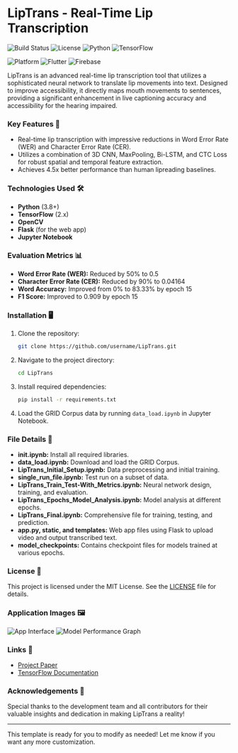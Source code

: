 # LipTrans - Real-Time Lip Transcription

![Build Status](https://img.shields.io/badge/build-stable-brightgreen)
![License](https://img.shields.io/badge/license-MIT-blue)
![Python](https://img.shields.io/badge/Python-3.8%2B-yellow)
![TensorFlow](https://img.shields.io/badge/TensorFlow-2.x-orange)

![Platform](https://img.shields.io/badge/platform-Android-yellow)
![Flutter](https://img.shields.io/badge/Flutter-Framework-blue?logo=flutter)
![Firebase](https://img.shields.io/badge/Firebase-Database-orange?logo=firebase)

LipTrans is an advanced real-time lip transcription tool that utilizes a sophisticated neural network to translate lip movements into text. Designed to improve accessibility, it directly maps mouth movements to sentences, providing a significant enhancement in live captioning accuracy and accessibility for the hearing impaired.

### Key Features 🌟
- Real-time lip transcription with impressive reductions in Word Error Rate (WER) and Character Error Rate (CER).
- Utilizes a combination of 3D CNN, MaxPooling, Bi-LSTM, and CTC Loss for robust spatial and temporal feature extraction.
- Achieves 4.5x better performance than human lipreading baselines.

### Technologies Used 🛠️
- **Python** (3.8+)
- **TensorFlow** (2.x)
- **OpenCV**
- **Flask** (for the web app)
- **Jupyter Notebook**

### Evaluation Metrics 📊
- **Word Error Rate (WER):** Reduced by 50% to 0.5
- **Character Error Rate (CER):** Reduced by 90% to 0.04164
- **Word Accuracy:** Improved from 0% to 83.33% by epoch 15
- **F1 Score:** Improved to 0.909 by epoch 15

### Installation 🖥️
1. Clone the repository:
   ```bash
   git clone https://github.com/username/LipTrans.git
   ```
2. Navigate to the project directory:
   ```bash
   cd LipTrans
   ```
3. Install required dependencies:
   ```bash
   pip install -r requirements.txt
   ```
4. Load the GRID Corpus data by running `data_load.ipynb` in Jupyter Notebook.

### File Details 📁
- **init.ipynb:** Install all required libraries.
- **data_load.ipynb:** Download and load the GRID Corpus.
- **LipTrans_Initial_Setup.ipynb:** Data preprocessing and initial training.
- **single_run_file.ipynb:** Test run on a subset of data.
- **LipTrans_Train_Test-With_Metrics.ipynb:** Neural network design, training, and evaluation.
- **LipTrans_Epochs_Model_Analysis.ipynb:** Model analysis at different epochs.
- **LipTrans_Final.ipynb:** Comprehensive file for training, testing, and prediction.
- **app.py, static, and templates:** Web app files using Flask to upload video and output transcribed text.
- **model_checkpoints:** Contains checkpoint files for models trained at various epochs.

### License 📄
This project is licensed under the MIT License. See the [LICENSE](LICENSE) file for details.

### Application Images 🖼️
![App Interface](link_to_app_screenshot.png)
![Model Performance Graph](link_to_performance_graph.png)

### Links 🔗
- [Project Paper](link)
- [TensorFlow Documentation](https://www.tensorflow.org/api_docs/python/tf/data)

### Acknowledgements 👥
Special thanks to the development team and all contributors for their valuable insights and dedication in making LipTrans a reality!

--- 

This template is ready for you to modify as needed! Let me know if you want any more customization.
